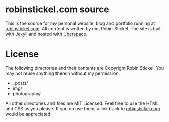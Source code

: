 robinstickel.com source
=================================================

This is the source for my personal website, blog and portfolio running at [robinstickel.com](http://robinstickel.com). All content is written by me, Robin Stickel. The site is built with [Jekyll](https://jekyllrb.com/) and hosted with [Uberspace](http://uberspace.de).

License
=======

The following directories and their contents are Copyright Robin Stickel. You may not reuse anything therein without my permission:

* _posts/
* img/
* photography/

All other directories and files are MIT Licensed. Feel free to use the HTML and CSS as you please. If you do use them, a link back to [robinstickel.com](http://robinstickel.com) would be appreciated.
